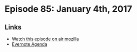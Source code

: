 # Episode 85: January 4th, 2017

## Links
* [Watch this episode on air mozilla](https://air.mozilla.org/the-joy-of-coding-episode-85/)
* [Evernote Agenda](https://www.evernote.com/l/AbI8qBTWImJHMZsssLmZ53YumnuLWn1mEWo)
